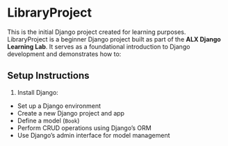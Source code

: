 # LibraryProject

This is the initial Django project created for learning purposes.
LibraryProject is a beginner Django project built as part of the **ALX Django Learning Lab**. It serves as a foundational introduction to Django development and demonstrates how to:

## Setup Instructions

1. Install Django:


- Set up a Django environment
- Create a new Django project and app
- Define a model (`Book`)
- Perform CRUD operations using Django’s ORM
- Use Django’s admin interface for model management




